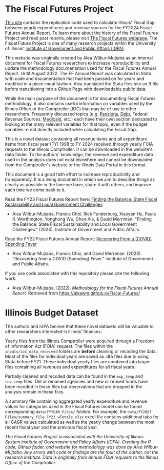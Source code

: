 # The Fiscal Futures Project

[This site](https://aleawm.github.io/Fiscal-Futures-FY2024/Everything_changepensions.html) contains the replication code used to calculate Illinois' Fiscal Gap between yearly expenditures and revenue sources for the FY2024 Fiscal Futures Annual Report. To learn more about the history of the Fiscal Futures Project and read past reports, please visit [The Fiscal Futures webpage.](https://igpa.uillinois.edu/fiscal-futures-project/) The Fiscal Future Project is one of many research projects within the University of Illinois' [Institute of Government and Public Affairs (IGPA)](https://igpa.uillinois.edu/).

This website was originally created by Alea Wilbur-Mujtaba as an internal document for Fiscal Futures researchers to increase reproducibility and update the methodology documentation used for the Fiscal Futures Annual Report. Until August 2022, The FF Annual Report was calculated in Stata with code and documentation that had been passed on for years and modified in a piece-meal fashion. Alea translated the Stata files into an R file before transitioning into a Github Page with downloadable public data.

While the main purpose of the document is for documenting Fiscal Futures methodology, it also contains useful information on variables used by the Illinois Office of the Comptroller (IOC) that may be of use to other researchers. Frequently discussed topics (e.g. [Pensions](https://aleawm.github.io/Fiscal-Futures/Pensions.html), [Debt](https://aleawm.github.io/Fiscal-Futures/Debt.html), Federal Revenue Sources, [Medicaid](https://aleawm.github.io/Fiscal-Futures/Medicaid.html), etc.) each have their own section dedicated to looking at the many relevant variables for that topic, even if the budget variables re not directly included while calculating the Fiscal Gap.

This is a novel dataset containing all revenue items and all expenditure items from fiscal year (FY) 1998 to FY 2024 received through yearly FOIA requests to the Illinois Comptroller. It can be downloaded in the website's data folder. To the authors' knowledge, the revenue and expenditure data used in the analysis does not exist elsewhere and cannot be downloaded from the Comptroller's website or the Illinois Data Portal in this format.

This document is a good faith effort to increase reproducibility and transparency. It is a living document in which we aim to describe things as clearly as possible in the time we have, share it with others, and improve each time we come back to it.

Read the FY23 Fiscal Futures Report here: [Finding the Balance: State Fiscal Sustainability and Local Government Challenges](https://igpa.uillinois.edu/reports/finding-the-balance-state-fiscal-sustainability-and-local-government-fiscal-challenges)

-   Alea Wilbur-Mujtaba, Francis Choi, Rick Funderburg, Xiaoyan Hu, Paula R. Worthington, Yonghong Wu, Chen Xie, & David Merriman. "Finding the Balance: State Fiscal Sustainability and Local Government Challenges." (2024). Institute of Government and Public Affairs.


Read the FY22 Fiscal Futures Annual Report: [Recovering From a (COVID) Spending Fever](https://igpa.uillinois.edu/wp-content/uploads/2023/03/IGPA_FiscalFuturesCOVID_FeverD.pdf)

-   Alea Wilbur-Mujtaba, Francis Choi, and David Merriman. (2023). "Recovering from a COVID (Spending) Fever." Institute of Government and Public Affairs.


If you use code associated with this repository please cite the following work:

-   Alea Wilbur-Mujtaba. (2022). *Methodology for the Fiscal Futures Annual Report.* Retrieved from <https://aleawm.github.io/Fiscal-Futures/>


# Illinois Budget Dataset

The authors and IGPA believe that these novel datasets will be valuable to other researchers interested in Illinois' finances.

Yearly files from the Illinois Comptroller were acquired through a Freedom of Information Act (FOIA) request. The files within the `inputs/ioc_data_received` folders are **before** cleaning or recoding the data. Most of the files for individual years are saved as .dta files due to using Stata before FY21. 
These individual yearly files are combined into larger files containing all revenues and expenditures for all fiscal years.

Partially cleaned and recoded data can be found in the `exp_temp` and `rev_temp` files. Old or renamed agencies and new or reused funds have been recoded in these files but observations that are dropped in the analysis remain in these files.

A summary file containing aggregated yearly expenditure and revenue values for categories used in the Fiscal Futures model can be found corresponding `data/FYYEAR Files/` folders. For example, the `data/FY2023 Files/summary_file_FY23_wTotals.xlsx` excel file contains additional tabs for all CAGR values calculated as well as the yearly change between the most recent fiscal year and the previous fiscal year.

*The Fiscal Futures Project is associated with the University of Illinois System Institute of Government and Policy Affairs (IGPA). Creating the R code, Github folder, and website for methodology was done by Alea Wilbur-Mujtaba. Any errors with code or findings are the fault of the author, not the research institute. Data is originally from annual FOIA requests to the Illinois Office of the Comptroller.*

